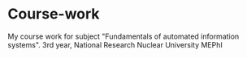 # Course-work
My course work for subject "Fundamentals of automated information systems". 3rd year, National Research Nuclear University MEPhI
